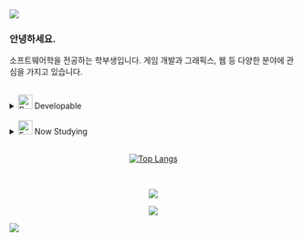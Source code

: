 

<img src="https://capsule-render.vercel.app/api?type=waving&color=timeAuto&height=80&section=header&text=&fontSize=0" />

### 안녕하세요.
소프트웨어학을 전공하는 학부생입니다.
게임 개발과 그래픽스, 웹 등 다양한 분야에 관심을 가지고 있습니다.

<br>

<details>
<summary>
    <img src="https://raw.githubusercontent.com/Tarikul-Islam-Anik/Animated-Fluent-Emojis/master/Emojis/Smilies/Bomb.png" alt="Bomb" width="25" height="25" /> Developable
</summary>
  <br>
    <div align="center">
        
  ![C#](https://img.shields.io/badge/C%23-239120?style=for-the-badge&logo=c-sharp&logoColor=white)
![C++](https://img.shields.io/badge/C%2B%2B-00599C?style=for-the-badge&logo=c%2B%2B&logoColor=white)
![Java](https://img.shields.io/badge/Java-ED8B00?style=for-the-badge&logo=openjdk&logoColor=white)
![Unity](https://img.shields.io/badge/Unity-100000?style=for-the-badge&logo=unity&logoColor=white)
![PHP](https://img.shields.io/badge/PHP-777BB4?style=for-the-badge&logo=php&logoColor=white)
![JS](https://img.shields.io/badge/JavaScript-F7DF1E?style=for-the-badge&logo=JavaScript&logoColor=white)
![MySQL](https://img.shields.io/badge/MySQL-00000F?style=for-the-badge&logo=mysql&logoColor=white)

</div>
</details>

<br>

<details>
<summary>
    <img src="https://raw.githubusercontent.com/Tarikul-Islam-Anik/Animated-Fluent-Emojis/master/Emojis/Smilies/Face%20with%20Raised%20Eyebrow.png" alt="Face with Raised Eyebrow" width="25" height="25" /> Now Studying
</summary>
  <br>
    <div align="center">
        
![MariaDB](https://img.shields.io/badge/MariaDB-003545?style=for-the-badge&logo=mariadb&logoColor=white)
![Git](https://img.shields.io/badge/GIT-E44C30?style=for-the-badge&logo=git&logoColor=white)

</div>
</details>

<br>

<div align="center">

[![Top Langs](https://github-readme-stats.vercel.app/api/top-langs/?username=yanggogi1423&layout=compact)](https://github.com/anuraghazra/github-readme-stats)

<!-- [![Velog's GitHub stats](https://velog-readme-stats.vercel.app/api?name=yanggogi1423)](https://github.com/eungyeole/velog-readme-stats)
-->
<br>

<a email="mailto:yanggogi1423@gmail.com"><img src="https://img.shields.io/badge/Gmail-EA4335?style=for-the-badge&logo=Gmail&logoColor=white"></a>

<a href="https://velog.io/@yanggogi1423/posts"><img src="https://img.shields.io/badge/Velog-20C997?style=for-the-badge&logo=Velog&logoColor=white">


</div>

<img src="https://capsule-render.vercel.app/api?type=waving&color=timeAuto&height=80&section=footer&text=&fontSize=0" />

